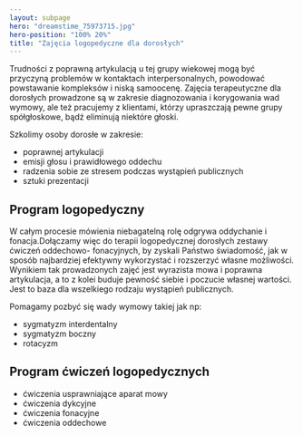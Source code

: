 ```yaml
---
layout: subpage
hero: "dreamstime_75973715.jpg"
hero-position: "100% 20%"
title: "Zajęcia logopedyczne dla dorosłych"
---
```


Trudności z poprawną artykulacją u tej grupy wiekowej  mogą być przyczyną problemów w&nbsp;kontaktach interpersonalnych, 
powodować powstawanie kompleksów i niską samoocenę. Zajęcia terapeutyczne dla dorosłych prowadzone 
są w zakresie diagnozowania i korygowania wad wymowy, ale też pracujemy z klientami, którzy upraszczają 
pewne grupy spółgłoskowe, bądź eliminują niektóre głoski. 

Szkolimy osoby dorosłe w zakresie:

- poprawnej artykulacji
- emisji głosu i prawidłowego oddechu
- radzenia sobie ze stresem podczas wystąpień publicznych
- sztuki prezentacji

## Program logopedyczny

W całym procesie mówienia niebagatelną rolę odgrywa oddychanie i fonacja.Dołączamy więc do terapii 
logopedycznej dorosłych zestawy ćwiczeń oddechowo- fonacyjnych, by zyskali Państwo świadomość, 
jak w sposób najbardziej efektywny wykorzystać  i rozszerzyć własne możliwości. Wynikiem tak 
prowadzonych zajęć jest wyrazista mowa i  poprawna artykulacja, a to z kolei buduje pewność siebie 
i poczucie własnej wartości. Jest to baza dla wszelkiego rodzaju wystąpień publicznych.

Pomagamy pozbyć się wady wymowy takiej jak np:

- sygmatyzm interdentalny
- sygmatyzm boczny
- rotacyzm


## Program ćwiczeń logopedycznych

- ćwiczenia usprawniające aparat mowy
- ćwiczenia dykcyjne
- ćwiczenia fonacyjne
- ćwiczenia oddechowe
